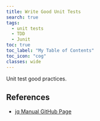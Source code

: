 ```yaml
---
title: Write Good Unit Tests
search: true
tags: 
  - unit tests
  - TDD
  - Junit
toc: true
toc_label: "My Table of Contents"
toc_icon: "cog"
classes: wide
---
```


Unit test good practices.

## References

- [jq Manual GitHub Page](https://stedolan.github.io/jq/manual/)
